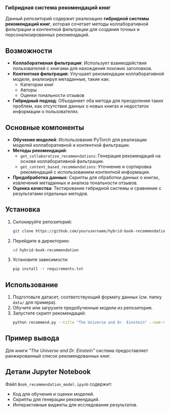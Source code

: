 
### Гибридная система рекомендаций книг

Данный репозиторий содержит реализацию **гибридной системы рекомендаций книг**, которая сочетает методы коллаборативной фильтрации и контентной фильтрации для создания точных и персонализированных рекомендаций.

## Возможности

- **Коллаборативная фильтрация**:
  Использует взаимодействия пользователей с книгами для нахождения похожих заголовков.
- **Контентная фильтрация**:
  Улучшает рекомендации коллаборативной модели, анализируя метаданные, такие как:
  - Категории книг
  - Авторы
  - Оценки тональности отзывов
- **Гибридный подход**:
  Объединяет оба метода для преодоления таких проблем, как отсутствие данных о новых книгах и недостаток информации о пользователях.

## Основные компоненты

- **Обучение моделей**:
  Использование PyTorch для реализации моделей коллаборативной и контентной фильтрации.
- **Методы рекомендаций**:
  - `get_collaborative_recommendations`: Генерация рекомендаций на основе коллаборативной фильтрации.
  - `get_content_based_recommendations`: Уточнение и сортировка рекомендаций с использованием контентной информации.
- **Предобработка данных**:
  Скрипты для обработки данных о книгах, извлечения метаданных и анализа тональности отзывов.
- **Оценка качества**:
  Тестирование гибридной системы и сравнение с результатами отдельных методов.

## Установка

1. Склонируйте репозиторий:
   ```bash
   git clone https://github.com/yourusername/hybrid-book-recommendation.git
   ```
2. Перейдите в директорию:
   ```bash
   cd hybrid-book-recommendation
   ```
3. Установите зависимости:
   ```bash
   pip install -r requirements.txt
   ```

## Использование

1. Подготовьте датасет, соответствующий формату данных (см. папку `data/` для примера).
2. Обучите или загрузите предобученные модели из репозитория.
3. Запустите скрипт рекомендаций:
   ```bash
   python recommend.py --title "The Universe and Dr. Einstein" --num-recommendations 10
   ```

## Пример вывода

Для книги *"The Universe and Dr. Einstein"* система предоставляет ранжированный список рекомендованных книг.

## Детали Jupyter Notebook

Файл `Book_recommendation_model.ipynb` содержит:
- Код для обучения и оценки моделей.
- Скрипты для генерации рекомендаций.
- Интерактивные виджеты для исследования результатов.

